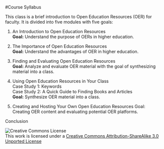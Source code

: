 #Course Syllabus

This class is a brief introduction to Open Education Resources (OER) for faculty. It is divided into five modules with five goals:

1. An Introduction to Open Education Resources  
    **Goal:** Understand the purpose of OERs in higher education.

2. The Importance of Open Education Resources  
    **Goal:** Understand the advantages of OER in higher education.

3. Finding and Evaluating Open Education Resources  
       **Goal:** Analyze and evaluate OER  material with the goal of synthesizing material into a class.

4. Using Open Education Resources in Your Class  
    Case Study 1: Keywords  
     Case Study 2: A Quick Guide to Finding Books and Articles  
    **Goal:** Synthesize OER material into a class.

5. Creating and Hosting Your Own Open Education Resources
Goal: Creating OER content and evaluating potential OER platforms.

Conclusion

![Creative Commons License](http://i.creativecommons.org/l/by-sa/3.0/88x31.png)  
This work is licensed under a [Creative Commons Attribution-ShareAlike 3.0 Unported License](http://creativecommons.org/licenses/by-sa/3.0/deed.en_US)

